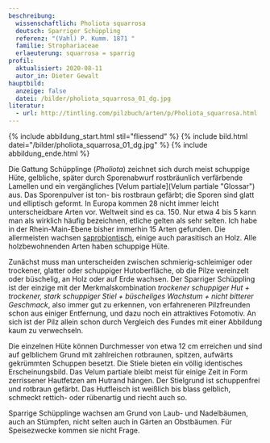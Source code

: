 ```yaml
---
beschreibung:
  wissenschaftlich: Pholiota squarrosa
  deutsch: Sparriger Schüppling
  referenz: "(Vahl) P. Kumm. 1871 "
  familie: Strophariaceae
  erlaeuterung: squarrosa = sparrig
profil:
  aktualisiert: 2020-08-11
  autor_in: Dieter Gewalt
hauptbild:
  anzeige: false
  datei: /bilder/pholiota_squarrosa_01_dg.jpg
literatur:
  - url: http://tintling.com/pilzbuch/arten/p/Pholiota_squarrosa.html
---
```

{% include abbildung_start.html stil="fliessend" %}
{% include bild.html datei="/bilder/pholiota_squarrosa_01_dg.jpg" %}
{% include abbildung_ende.html %}

Die Gattung Schüpplinge (*Pholiota*) zeichnet sich durch meist schuppige Hüte, gelbliche, später durch Sporenabwurf rostbräunlich verfärbende Lamellen und ein vergängliches [Velum partiale](Velum partiale "Glossar") aus. Das Sporenpulver ist ton- bis rostbraun gefärbt; die Sporen sind glatt und elliptisch geformt. In Europa kommen 28 nicht immer leicht unterscheidbare Arten vor. Weltweit sind es ca. 150. Nur etwa 4 bis 5 kann man als wirklich häufig bezeichnen, etliche gelten als sehr selten. Ich habe in der Rhein-Main-Ebene bisher immerhin 15 Arten gefunden. Die allermeisten wachsen [saprobiontisch](saprobiontisch "Glossar"), einige auch parasitisch an Holz. Alle holzbewohnenden Arten haben schuppige Hüte.

Zunächst muss man unterscheiden zwischen schmierig-schleimiger oder trockener, glatter oder schuppiger Hutoberfläche, ob die Pilze vereinzelt oder büschelig, an Holz oder auf Erde wachsen. Der Sparriger Schüppling ist der einzige mit der Merkmalskombination *trockener schuppiger Hut + trockener, stark schuppiger Stiel + büscheliges Wachstum + nicht bitterer Geschmack*, also immer gut zu erkennen, von erfahreneren Pilzfreunden schon aus einiger Entfernung, und dazu noch ein attraktives Fotomotiv. An sich ist der Pilz allein schon durch Vergleich des Fundes mit einer Abbildung kaum zu verwechseln.

Die einzelnen Hüte können Durchmesser von etwa 12 cm erreichen und sind auf gelblichem Grund mit zahlreichen rotbraunen, spitzen, aufwärts gekrümmten Schuppen besetzt. Die Stiele bieten ein völlig identisches Erscheinungsbild. Das Velum partiale bleibt meist für einige Zeit in Form zerrissener Hautfetzen am Hutrand hängen. Der Stielgrund ist schuppenfrei und rotbraun gefärbt. Das Hutfleisch ist weißlich bis blass gelblich, schmeckt rettich- oder rübenartig und riecht auch so.

Sparrige Schüpplinge wachsen am Grund von Laub- und Nadelbäumen, auch an Stümpfen, nicht selten auch in Gärten an Obstbäumen. Für Speisezwecke kommen sie nicht Frage.